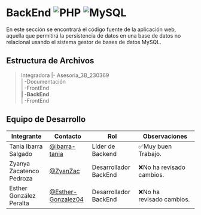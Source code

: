 # BackEnd ![PHP](https://img.shields.io/badge/PHP-777BB4?style=for-the-badge&logo=php&logoColor=white) ![MySQL](https://img.shields.io/badge/MySQL-00000F?style=for-the-badge&logo=mysql&logoColor=white)

En este sección se encontrará el código fuente de la aplicación web, aquella que permitirá la persistencia de datos en una base de datos no relacional usando el sistema gestor de bases de datos MySQL. 

## Estructura de Archivos

>Integradora |- Asesoria_3B_230369 <br>
>| -Documentación <br>
>| -FrontEnd <br>
>**| -BackEnd** <br>
>| -FrontEnd 

## Equipo de Desarrollo

|Integrante|Contacto|Rol|Observaciones|
|----------|--------|---|-------------|
|Tania Ibarra Salgado|[@ibarra-tania](https://github.com/ibarra-tania)|Líder de Backend|✅Muy buen Trabajo.|
|Zyanya Zacatenco Pedroza|[@ZyanZac](https://github.com/ZyanZac)|Desarrollador BackEnd|❌No ha revisado cambios.|
|Esther González Peralta|[@Esther-Gonzalez04](https://github.com/Esther-Gonzalez04)|Desarrollador BackEnd|❌No ha revisado cambios.|